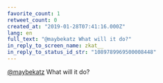 ```yaml
---
favorite_count: 1
retweet_count: 0
created_at: "2019-01-28T07:41:16.000Z"
lang: en
full_text: "@maybekatz What will it do?"
in_reply_to_screen_name: zkat__
in_reply_to_status_id_str: "1089789969500008448"
---
```


[@maybekatz](https://twitter.com/maybekatz) What will it do?
